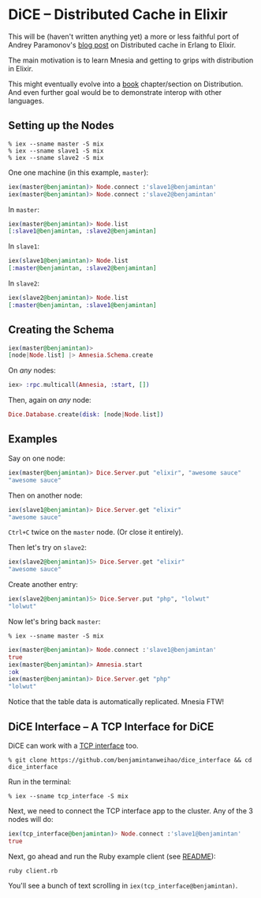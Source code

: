 # DiCE – Distributed Cache in Elixir

This will be (haven't written anything yet) a more or less faithful port of Andrey Paramonov's [blog post](http://ndpar.blogspot.sg/2010/01/distributed-cache-in-erlang.html) on Distributed cache in Erlang to Elixir.

The main motivation is to learn Mnesia and getting to grips with distribution in Elixir.

This might eventually evolve into a [book](http://www.exotpbook.com) chapter/section on Distribution. And even further goal would be to demonstrate interop with other languages.

## Setting up the Nodes

```
% iex --sname master -S mix
% iex --sname slave1 -S mix
% iex --sname slave2 -S mix
```

One one machine (in this example, `master`):

```elixir
iex(master@benjamintan)> Node.connect :'slave1@benjamintan'
iex(master@benjamintan)> Node.connect :'slave2@benjamintan'
```

In `master`:

```elixir
iex(master@benjamintan)> Node.list
[:slave1@benjamintan, :slave2@benjamintan]
```

In `slave1`:

```elixir
iex(slave1@benjamintan)> Node.list
[:master@benjamintan, :slave2@benjamintan]
```

In `slave2`:

```elixir
iex(slave2@benjamintan)> Node.list
[:master@benjamintan, :slave1@benjamintan]
```

## Creating the Schema

```elixir
iex(master@benjamintan)> 
[node|Node.list] |> Amnesia.Schema.create
```

On _any_ nodes:

```elixir
iex> :rpc.multicall(Amnesia, :start, [])
```

Then, again on _any_ node:

```elixir
Dice.Database.create(disk: [node|Node.list])
```

## Examples

Say on one node:

```elixir
iex(master@benjamintan)> Dice.Server.put "elixir", "awesome sauce"
"awesome sauce"
```

Then on another node:

```elixir
iex(slave1@benjamintan)> Dice.Server.get "elixir"
"awesome sauce"
```

`Ctrl+C` twice on the `master` node. (Or close it entirely).

Then let's try on `slave2`:

```elixir
iex(slave2@benjamintan)5> Dice.Server.get "elixir"
"awesome sauce"
```

Create another entry:

```elixir
iex(slave2@benjamintan)5> Dice.Server.put "php", "lolwut"
"lolwut"
```

Now let's bring back `master`:

```
% iex --sname master -S mix
```

```elixir
iex(master@benjamintan)> Node.connect :'slave1@benjamintan'
true
iex(master@benjamintan)> Amnesia.start
:ok
iex(master@benjamintan)> Dice.Server.get "php"
"lolwut"
```

Notice that the table data is automatically replicated. Mnesia FTW!

## DiCE Interface – A TCP Interface for DiCE

DiCE can work with a [TCP interface](https://github.com/benjamintanweihao/dice_interface) too. 

```
% git clone https://github.com/benjamintanweihao/dice_interface && cd dice_interface
```

Run in the terminal:

```
% iex --sname tcp_interface -S mix
```

Next, we need to connect the TCP interface app to the cluster. Any of the 3 nodes will do:

```elixir
iex(tcp_interface@benjamintan)> Node.connect :'slave1@benjamintan'
true
```

Next, go ahead and run the Ruby example client (see [README](https://github.com/benjamintanweihao/dice_interface/blob/master/README.md)):

```
ruby client.rb
```

You'll see a bunch of text scrolling in `iex(tcp_interface@benjamintan)`.
